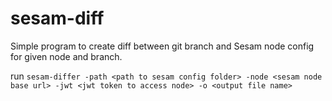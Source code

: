 # sesam-diff
Simple program to create diff between git branch and Sesam node config for given node and branch.

run `sesam-differ -path <path to sesam config folder> -node <sesam node base url> -jwt <jwt token to access node> -o <output file name>`
